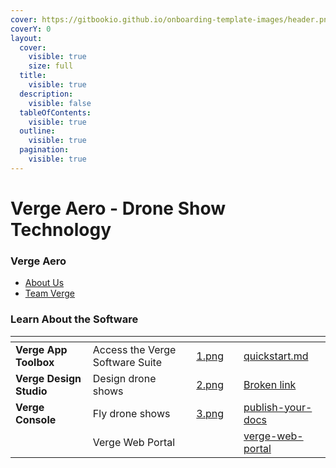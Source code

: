 ```yaml
---
cover: https://gitbookio.github.io/onboarding-template-images/header.png
coverY: 0
layout:
  cover:
    visible: true
    size: full
  title:
    visible: true
  description:
    visible: false
  tableOfContents:
    visible: true
  outline:
    visible: true
  pagination:
    visible: true
---
```


# Verge Aero - Drone Show Technology

### Verge Aero

* [About Us](https://www.verge.aero/about)
* [Team Verge](https://wiki.droneshow.software/wiki/Team\_Verge)

### Learn About the Software

<table data-view="cards"><thead><tr><th></th><th></th><th data-hidden data-card-cover data-type="files"></th><th data-hidden></th><th data-hidden data-card-target data-type="content-ref"></th></tr></thead><tbody><tr><td><strong>Verge App Toolbox</strong></td><td>Access the Verge Software Suite</td><td><a href=".gitbook/assets/1.png">1.png</a></td><td></td><td><a href="drone-show-software/quickstart.md">quickstart.md</a></td></tr><tr><td><strong>Verge Design Studio</strong></td><td>Design drone shows</td><td><a href=".gitbook/assets/2.png">2.png</a></td><td></td><td><a href="broken-reference">Broken link</a></td></tr><tr><td><strong>Verge Console</strong></td><td>Fly drone shows</td><td><a href=".gitbook/assets/3.png">3.png</a></td><td></td><td><a href="drone-show-software/publish-your-docs/">publish-your-docs</a></td></tr><tr><td></td><td>Verge Web Portal</td><td></td><td></td><td><a href="drone-show-software/verge-web-portal/">verge-web-portal</a></td></tr></tbody></table>
